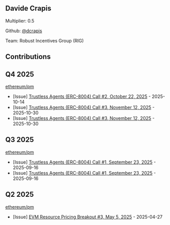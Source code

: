 
## Davide Crapis
Multiplier: 0.5

Github: [@dcrapis](https://github.com/dcrapis)

Team: Robust Incentives Group (RIG)

## Contributions

## Q4 2025


[ethereum/pm](https://github.com/ethereum/pm)
* [Issue] [Trustless Agents (ERC-8004) Call #2, October 22, 2025](https://github.com/ethereum/pm/issues/1760) - 2025-10-14
* [Issue] [Trustless Agents (ERC-8004) Call #3, November 12, 2025](https://github.com/ethereum/pm/issues/1789) - 2025-10-30
* [Issue] [Trustless Agents (ERC-8004) Call #3, November 12, 2025](https://github.com/ethereum/pm/issues/1788) - 2025-10-30
## Q3 2025


[ethereum/pm](https://github.com/ethereum/pm)
* [Issue] [Trustless Agents (ERC-8004) Call #1, September 23, 2025](https://github.com/ethereum/pm/issues/1730) - 2025-09-16
* [Issue] [Trustless Agents (ERC-8004) Call #1, September 23, 2025](https://github.com/ethereum/pm/issues/1729) - 2025-09-16
## Q2 2025

[ethereum/pm](https://github.com/ethereum/pm)
* [Issue] [EVM Resource Pricing Breakout #3, May 5, 2025](https://github.com/ethereum/pm/issues/1504) - 2025-04-27
